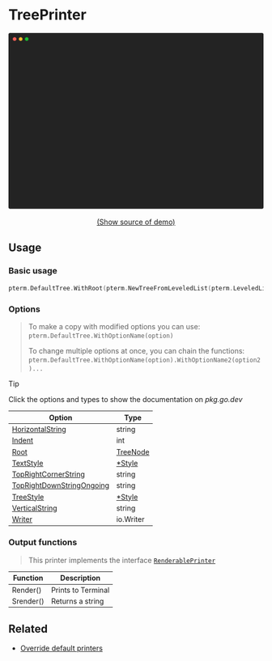 # TreePrinter

<!--
Replace all of the following strings with the current printer.
     tree Tree TreePrinter DefaultTree
-->

![TreePrinter Example](https://raw.githubusercontent.com/pterm/pterm/master/_examples/tree/animation.svg)

<p align="center"><a href="https://github.com/gemini/pterm/blob/master/_examples/tree/main.go" target="_blank">(Show source of demo)</a></p>

## Usage

### Basic usage

```go
pterm.DefaultTree.WithRoot(pterm.NewTreeFromLeveledList(pterm.LeveledList{pterm.LeveledListItem{Level: 0, Text: "Hello, World!"}})).Render()
```

### Options

> To make a copy with modified options you can use:
> `pterm.DefaultTree.WithOptionName(option)`
>
> To change multiple options at once, you can chain the functions:
> `pterm.DefaultTree.WithOptionName(option).WithOptionName2(option2)...`

> [!TIP]
> Click the options and types to show the documentation on _pkg.go.dev_

| Option                                                                                                           | Type                                                           |
| ---------------------------------------------------------------------------------------------------------------- | -------------------------------------------------------------- |
| [HorizontalString](https://pkg.go.dev/github.com/gemini/pterm#TreePrinter.WithHorizontalString)                   | string                                                         |
| [Indent](https://pkg.go.dev/github.com/gemini/pterm#TreePrinter.WithIndent)                                       | int                                                            |
| [Root](https://pkg.go.dev/github.com/gemini/pterm#TreePrinter.WithRoot)                                           | [TreeNode](https://pkg.go.dev/github.com/gemini/pterm#TreeNode) |
| [TextStyle](https://pkg.go.dev/github.com/gemini/pterm#TreePrinter.WithTextStyle)                                 | [\*Style](https://pkg.go.dev/github.com/gemini/pterm#Style)     |
| [TopRightCornerString](https://pkg.go.dev/github.com/gemini/pterm#TreePrinter.WithTopRightCornerString)           | string                                                         |
| [TopRightDownStringOngoing](https://pkg.go.dev/github.com/gemini/pterm#TreePrinter.WithTopRightDownStringOngoing) | string                                                         |
| [TreeStyle](https://pkg.go.dev/github.com/gemini/pterm#TreePrinter.WithTreeStyle)                                 | [\*Style](https://pkg.go.dev/github.com/gemini/pterm#Style)     |
| [VerticalString](https://pkg.go.dev/github.com/gemini/pterm#TreePrinter.WithVerticalString)                       | string                                                         |
| [Writer](https://pkg.go.dev/github.com/gemini/pterm#TreePrinter.WithWriter)                                       | io.Writer                                                      |

### Output functions

> This printer implements the interface [`RenderablePrinter`](https://github.com/gemini/pterm/blob/master/interface_renderable_printer.go)

| Function  | Description        |
| --------- | ------------------ |
| Render()  | Prints to Terminal |
| Srender() | Returns a string   |

## Related

- [Override default printers](docs/customizing/override-default-printer.md)
